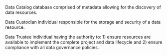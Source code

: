 Data Catalog
database comprised of metadata allowing for the discovery of data resources.

Data Custodian
individual responsible for the storage and security of a data resource.

Data Trustee
individual having the authority to: 1) ensure resources are available to implement the complete project and data lifecycle and 2) ensure compliance with all data governance policies.
